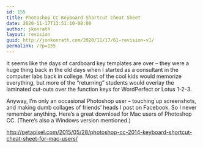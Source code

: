 ```yaml
---
id: 155
title: Photoshop CC Keyboard Shortcut Cheat Sheet
date: 2020-11-17T13:51:10-08:00
author: jkonrath
layout: revision
guid: http://jonkonrath.com/2020/11/17/61-revision-v1/
permalink: /?p=155
---
```

It seems like the days of cardboard key templates are over &#8211; they were a huge thing back in the old days when I started as a consultant in the computer labs back in college. Most of the cool kids would memorize everything, but more of the &#8220;returning&#8221; students would overlay the laminated cut-outs over the function keys for WordPerfect or Lotus 1-2-3.

Anyway, I&#8217;m only an occasional Photoshop user &#8211; touching up screenshots, and making dumb collages of friends&#8217; heads I post on Facebook. So I never remember anything. Here&#8217;s a great download for Mac users of Photoshop CC. (There&#8217;s also a Windows version mentioned.)

<a href="http://petapixel.com/2015/05/28/photoshop-cc-2014-keyboard-shortcut-cheat-sheet-for-mac-users/" target="_blank" rel="noopener noreferrer">http://petapixel.com/2015/05/28/photoshop-cc-2014-keyboard-shortcut-cheat-sheet-for-mac-users/</a>